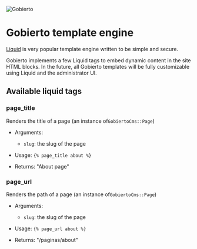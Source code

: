 ![Gobierto](https://gobierto.es/assets/logo_gobierto.png)

# Gobierto template engine

[Liquid](https://github.com/Shopify/liquid) is very popular template engine written to be simple and secure.

Gobierto implements a few Liquid tags to embed dynamic content in the site HTML blocks. In the future, all Gobierto templates will be fully customizable using Liquid and the administrator UI.

## Available liquid tags

### page_title

Renders the title of a page (an instance of`GobiertoCms::Page`)

- Arguments:
  - `slug`: the slug of the page

- Usage: `{% page_title about %}`

- Returns: "About page"

### page_url

Renders the path of a page (an instance of`GobiertoCms::Page`)

- Arguments:
  - `slug`: the slug of the page

- Usage: `{% page_url about %}`

- Returns: "/paginas/about"
